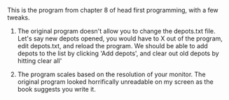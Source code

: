 This is the program from chapter 8 of head first programming, with a few tweaks. 

1. The original program doesn't allow you to change the depots.txt file. Let's say new depots opened, you would have to X out of the program, edit depots.txt, and reload the program. We should be able to add depots to the list by clicking 'Add depots', and clear out old depots by hitting clear all'

2. The program scales based on the resolution of your monitor. The original program looked horrifically unreadable on my screen as the book suggests you write it. 


